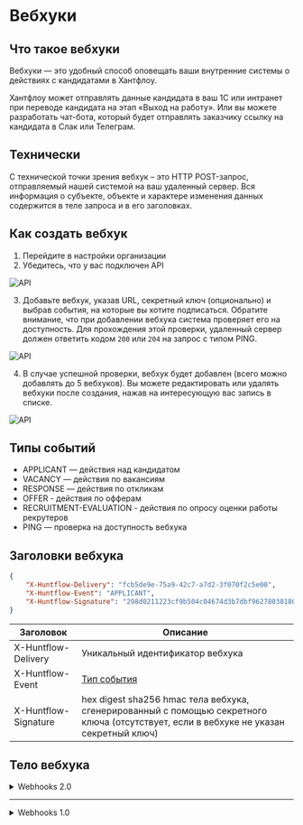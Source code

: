 # Вебхуки

## Что такое вебхуки
Вебхуки — это удобный способ оповещать ваши внутренние системы о действиях с кандидатами в Хантфлоу.

Хантфлоу может отправлять данные кандидата в ваш 1С или интранет при переводе кандидата на этап «Выход на работу». Или вы можете разработать чат-бота, который будет отправлять заказчику ссылку на кандидата в Слак или Телеграм.

## Технически
С технической точки зрения вебхук – это HTTP POST-запрос, отправляемый нашей системой на ваш удаленный сервер. Вся информация о субъекте, объекте и характере изменения данных содержится в теле запроса и в его заголовках.

## Как создать вебхук
1. Перейдите в настройки организации
2. Убедитесь, что у вас подключен API

![API](img/screenshot_01.png)

3. Добавьте вебхук, указав URL, секретный ключ (опционально) и выбрав события,
на которые вы хотите подписаться. Обратите внимание, что при добавлении вебхука
система проверяет его на доступность. Для прохождения этой проверки, удаленный
сервер должен ответить кодом `200` или `204` на запрос с типом PING.

![API](img/screenshot_02.png)

4. В случае успешной проверки, вебхук будет добавлен (всего можно добавлять до 5 вебхуков).
Вы можете редактировать или удалять вебхуки после создания, нажав на интересующую
вас запись в списке.

![API](img/screenshot_03.png)


<a name="event-types"></a>

## Типы событий
 - APPLICANT — действия над кандидатом
 - VACANCY — действия по вакансиям
 - RESPONSE — действия по откликам
 - OFFER - действия по офферам
 - RECRUITMENT-EVALUATION - действия по опросу оценки работы рекрутеров
 - PING — проверка на доступность вебхука


## Заголовки вебхука
 ```json
 {
     "X-Huntflow-Delivery": "fcb5de9e-75a9-42c7-a7d2-3f070f2c5e00",
     "X-Huntflow-Event": "APPLICANT",
     "X-Huntflow-Signature": "298d0211223cf9b504c04674d3b7dbf9627803818098fdf3cec6f50cabb15b76"
 }
 ```

 | Заголовок | Описание |
 | --------- | -------- |
 | X-Huntflow-Delivery | Уникальный идентификатор вебхука |
 | X-Huntflow-Event | [Тип события](#event-types) |
 | X-Huntflow-Signature | hex digest sha256 hmac тела вебхука, сгенерированный с помощью секретного ключа (отсутствует, если в вебхуке не указан секретный ключ) |


## Тело вебхука


<details>
<summary>Webhooks 2.0</summary>
 
Основное изменение данной версии заключается в том, что вебхуки приходят не только при возникновении событий, но и их изменении. Например, при создании встречи в календаре будет отправлен вебхук с информацией о встрече. Однако, если время в событии изменится, то в версии 1.0 событие об изменении не будет отправлено (в отличие от версии 2.0).
 
### Основные поля в теле вебхука

 - `changes` — Содержит список измененных полей и их предыдущие значения. На текущий момент функционал реализован для вебхуков типа `APPLICANT`. Внешняя система должна учитывать, что изменения могут приходить и по другим типам вебхуков.

 - `event` – Основная информация о событии. Подробно описана ниже для каждого типа вебхуков.

 - `meta` – Общая информация о вебхуке:

     - `account` – Объект с данными об организации

         - `id` (тип `number`) – идентификатор организации

         - `name` (тип `str`) – название организации

         - `nick` (тип `str`) – псевдоним организации

     - `author` – Объект с данными об авторе действия

         - `id` (тип `number`) – идентификатор автора

         - `email` (тип `str`) – почта автора

         - `name` (тип `str`) – имя автора

         - `meta` (тип `object`) – дополнительные данные автора
 
     - `event_id` (тип `str`) - уникальный идентификатор события (вебхука)
 
     - `event_type` (тип `str`) – тип события, вызвавший отправку вебхука

     - `retry` (тип `number`) – количество повторных попыток отправки вебхука. На данный момент всегда `0` (переотправка вебхуков не производится, но планируется к реализации).

     - `version` (тип `str`) – версия схемы вебхука (например, `2.0`)

     - `webhook_action` (тип `str`) – тип действия, вызвавшего вебхук (добавление – `ADD`, изменение – `EDIT`, удаление – `DELETE`). `EDIT`, на данный момент, используется только в вебхуках типа `APPLICANT`.
 
### Пример

Представим, что мы настроили вебхук на тип событий `APPLICANT`. 
Пользователь пишет комментарий по кандидату и в результате приходит вебхук:

```json
{
  "changes": {},
  "event": {
    "applicant_log": {
      "id": 860,
      "type": "COMMENT",
      "comment": "Хороший кандидат",
      ...      
    },
    "applicant": {
      ...
    }
  },
  "meta": {
    "event_id": "15", 
    "event_type": "APPLICANT",    
    "version": "2.0",
    "retry": 0,
    "webhook_action": "ADD",
    ...
  }
}
``` 

Была создана новая сущность (запись по кандидату c идентификатором `860`), поэтому `webhook_action` равен `ADD`.

Теперь пользователь решил отредактировать комментарий, что вызовет следующий вебхук:

```json
{
  "changes": {
    "applicant_log": {
      "comment": {
        "from": "Хороший кандидат"
      }
    }
  },
  "event": {
    "applicant_log": {
      "id": 860,
      "type": "COMMENT",
      "comment": "Хороший кандидат, нужно звать на собеседование",
      ...
    },
    "applicant": {
      ...
    }
  },
  "meta": {
    "event_id": "16", 
    "event_type": "APPLICANT",    
    "version": "2.0",
    "retry": 0,
    "webhook_action": "EDIT",
    ...
  }
}
```

Была изменена сущность (запись по кандидату c идентификатором `860`), поэтому `webhook_action` равен `EDIT`, а в `changes` описано какие поля изменились и их предыдущие значения.

Далее пользователь передумал и решил удалить свой комментарий, что вызовет следующий вебхук:

```json
{
  "changes": {},
  "event": {
    "applicant_log": {
      "id": 860,
      "type": "COMMENT",      
      "comment": "Хороший кандидат, нужно звать на собеседование",
      ...
    },
    "applicant": {
      ...
    }
  },
  "meta": {
    "event_id": "17", 
    "event_type": "APPLICANT",    
    "version": "2.0",
    "retry": 0,
    "webhook_action": "DELETE",
    ...
  }
}
```

Сущность (комментарий по кандидату с идентификатором `860`) была удалена, поэтому `webhook_action` равен `DELETE`.
 
 
### Типы событий
  
<details>
 
<summary>APPLICANT</summary>
 
 ```json
 {
   "changes": {},
   "event": {
     "applicant": {
       "birthday": null,
       "company": null,
       "email": null,
       "first_name": "test_name",
       "last_name": "test",
       "middle_name": null,
       "money": null,
       "pd_agreement": null,
       "phone": null,
       "photo": null,
       "position": null,
       "questionary": "2021-10-05T10:49:22+03:00",
       "skype": null,
       "social": [
         {
           "id": 1,
           "social_type": "TELEGRAM",
           "value": "some_tg",
           "verification_date": null,
           "verified": false
         }
       ],
       "values": {
         "_reason": {
           "reason": "Замена",
           "reason_replacement": "sdG345"
         },
         "category": {
           "foreign": "2",
           "id": 3219,
           "meta": {
             "show": true
           },
           "name": "Руководитель"
         },
         "category_1": "sdgsg",
         "category_2": "sdgsdg",
         "category_3": "sdgsdg",
         "multi": [
           {
             "foreign": "3",
             "id": 3220,
             "meta": {
               "show": false
             },
             "name": "Специалист"
           },
           {
             "foreign": "4",
             "id": 3221,
             "meta": {
               "show": false
             },
             "name": "Рабочий персонал"
           }
         ],
         "multi_1": "dfgsd",
         "multi_2": "sdfgsdfg",
         "multi_3": "dsfgii"
       }
     },
     "applicant_log": {
       "calendar_event": {
         "all_day": false,
         "attendees": [
           {
             "contact_id": 1,
             "displayName": "tst_name",
             "email": "tst@example.com",
             "member": 13,
             "name": "tst_name",
             "order": 1,
             "resource": false,
             "responseStatus": "needsAction"
           }
         ],
         "created": "2021-10-05T06:00:21+03:00",
         "creator": {
           "displayName": null,
           "email": "tst@example.com",
           "self": true
         },
         "description": "fgd",
         "end": "2021-10-05T13:00:19+03:00",
         "etag": "1633413621888",
         "event_type": "interview",
         "foreign": "20211005T060021_HF_12_9_true",
         "id": 2,
         "interview_type": 45,
         "location": null,
         "name": "Интервью: test test_name – fdg",
         "recurrence": [],
         "reminders": [
           {
             "method": "popup",
             "minutes": 15
           }
         ],
         "start": "2021-10-05T12:00:19+03:00",
         "state": "SENT",
         "status": "confirmed",
         "timezone": "Europe/Moscow",
         "transparency": "busy",
         "conference": {
           "id": 67,
           "topic": "Interview: Иванов Иван – Тестировщик",
           "auth_type": "ZOOM",
           "created": "2021-12-23T15:52:59+03:00",
           "changed": "2021-12-23T15:53:04+03:00",
           "start_time": "2021-12-23T16:00:55+03:00",
           "end_time": "2021-12-23T17:00:55+03:00",
           "timezone": "Europe/Moscow",
           "link": "https://zoom.us/j/123456789?pwd=VmtRL3qwedfqwedffqsdfqwefr",
           "access_code": "Hdeees6e",
           "state": "waiting",
           "foreign": "123456789"
         }
       },
       "comment": null,
       "created": "2021-10-05T11:00:21+03:00",
       "employment_date": "2021-10-05",
       "files": [],
       "id": 37,
       "rejection_reason": null,
       "removed": null,
       "source": null,
       "status": null,
       "survey_answer_of_type_a": null,
       "type": "COMMENT",
       "vacancy": {
         "account_division": null,
         "account_region": null,
         "applicants_to_hire": 1,
         "company": "jkl",
         "created": "2021-10-05",
         "deadline": null,
         "fill_quotas": [
           {
             "applicants_to_hire": 1,
             "closed": null,
             "created": "2021-10-05 10:49:22",
             "deadline": null,
             "id": 9,
             "vacancy_request": null
           }
         ],
         "frame_id": 9,
         "hidden": false,
         "id": 9,
         "money": "325",
         "multiple": false,
         "parent": null,
         "position": "fdg",
         "priority": 0,
         "state": "OPEN",
         "values": {}
       },
       "vacancy_group_action": null
     },
     "applicant_tags": [
       {
         "id": 1,
         "name": "Blacklist",
         "color": "000000"
       }
     ]
   },
   "meta": {
     "account": {
       "id": 14,
       "name": "tst",
       "nick": "tsthr"
     },
     "author": {
       "email": "tst@example.com",
       "meta": {},
       "id": 13,
       "name": "tst_name"
     },
     "event_type": "APPLICANT",
     "payload_id": 8,
     "retry": 0,
     "version": "2.0",
     "webhook_action": "ADD"
   }
 }
 ```
 
 
 #### Кандидат (applicant)
 
| Имя | Тип | Описание |
| --- | -------- | --------- |
| id | number | Идентификатор кандидата |
| birthday | datetime | Дата рождения |
| company | number | Последняя компания, в которой работал кандидат |
| email|string|Электронная почта|
| first_name|string|Имя|
| last_name|string|Фамилия|
| middle_name|string|Отчество|
| money|string|Желаемая зарплата|
| pd_agreement|object|Соглашение об обработке персональных данных|
| phone|string|Контактный телефон|
| photo|object|Фотография кандидата|
| questionary|datetime|Дата заполнения\изменения дополнительной информации|
| skype|string|Ник в скайпе|
| social|object|Социальные сети кандидата|
| values|object|Дополнительные поля кандидата|
 
 #### Соглашение об обработке персональных данных (applicant.pd_agreement)
 
| Имя | Тип|Описание|
| --- | -------- | --------- |
| state|string|Согласие\несогласие кандидата|
| decision_date|datetime|Дата ответа|
 
 #### Фото (applicant.photo)
 
| Имя |Тип|Описание|
| --- | -------- | --------- |
|id|number|Идентификатор файла|
|content_type|string|MIME тип|
|name|string|Имя файла|
|url|string|Ссылка на фотографию кандидата|

 #### Социальные сети (applicant.social)
 
|Имя|Тип|Описание|
| --- | -------- | --------- |
|id|number|Идентификатор|
|social_type|string|Тип социальной сети|
|verification_date|datetime|Дата последней верификации|
|verified|bool|Аккаунт верифицирован (существует)|
 
 #### Список меток/тегов кандидата (applicant_tags)
 
| Имя | Тип | Описание |
| --- | -------- | --------- |
| id | number | Идентификатор метки |
| name | string | Название метки |
| color | string | Цвет метки |
 
 #### Лог кандидата (applicant_log)
 
|Имя|Тип|Описание|
| --- | -------- | --------- |
|id|number|Идентификатор лога|
|type|string|Тип лога|
|calendar_event|object|Встреча в календаре|
|comment|string|Комментарий|
|created|datetime|Дата создания лога|
|employment_date|date|Дата найма|
|files|list[objects]|Cписок файлов, прикрепленных к логу|
|status|object|Статус кандидата на вакансии|
|rejection_reason|object|Причина отказа|
|removed|datetime|Дата удаления записи|
|source|string|Источник кадидата|
|survey_answer_of_type_a|object|Форма оценки кандидата по вакансии|
|vacancy|object|Данные вакансии. см. вебхук VACANCY|
 
 #### Файл (applicant_log.files[file])
 
|Имя|Тип|Описание|
|--------|--------|--------|
|id|number|Идентификатор файла|
|content_type|string|MIME тип|
|name|string|Имя файла|
|url|string|Ссылка на файл кандидата|
 
 #### Форма оценки кандидата по вакансии (applicant_log.survey_answer_of_type_a)
 
 |Имя|Тип|Описание|
|--------|--------|--------|
|id|number|Идентификатор записи|
|respondent|object|Респондент|
|survey|object|Опрос|
|created|datetime|Дата создания опросника|
|upadted|datetime|Дата изменения опросника|
|values|object|Результаты опроса (имя поля - ответ)|
 
 #### Респондент (applicant_log.survey_answer_of_type_a.respondent)
 
 |Имя|Тип|Описание|
|--------|--------|--------|
|account_id|number|Идентификатор аккаунта|
|custom_id|number|name|
|string|Имя респондента|email|
|string|Почта респондента|
 
 #### Опрос (applicant_log.survey_answer_of_type_a.survey)
 
 |Имя|Тип|Описание|
|--------|--------|--------|
|id|number|Идентификатор опроса|
|name|string|Название формы опроса|
|type|string|Тип опроса (type_a \ type_r)|
|created|datetime|Дата создания опроса|
|updated|datetime|Дата изменения опроса|
|active|bool|Активен ли опрос|
 
 #### Причина отказа (applicant_log.rejection_reason)
 
 |Имя|Тип|Описание|
|--------|--------|--------|
|id|number|Идентификатор записи|
|name|string|Причина отказа|
 
 #### Статус (applicant_log.status)
 
 |Имя|Тип|Описание|
|--------|--------|--------|
|id|number|Идентификатор записи|
|name|string|Статус|
 
 #### Назначенная встреча в календаре (applicant_log.calendar_event)
 |Имя|Тип|Описание|
|--------|--------|--------|
|id|number|Идентификатор события|
|name|string|Название события|
|description|string|Описание события|
|status|string|Статус события|
|event_type|string|Тип события|
|start|datetime|Дата и время начала события|
|end|datetime|Дата и время окончания события|
|timezone|string|Название часового пояса события|
|attendees|list|Участники события|
|created|datetime|Дата и время создания события|
|creator.displayName|string|Имя создателя события|
|creator.email|string|Email создателя события|
|creator.self|boolean|Флаг указывающий на то, что вы создатель события|
|reminders|list|Список напоминаний|
|reminders.method|string|Способ напоминания|
|reminders.minutes|number|За сколько минут до начала события сработает напоминание|
|all_day|boolean|Флаг указывающий на то, что событие запланировано на весь день|
|foreign|string|Внешний уникальный идентификатор события|
|recurrence|list|Список повторений RFC 5545|
|etag|string|ETag события|
|location|string|Географическое местоположение события|
|transparency|string||
|conference|object|Конференция в Zoom|
 
#### Участники встречи, назначенной в календаре (applicant_log.calendar_event.attendees) 
 
 |Имя|Тип|Описание|
|--------|--------|--------|
|displayName|string|Имя участника события|
|email|string|Email участника события|
|responseStatus|string|Статус участника события|
|contact_id|number|member|
|number|order|number|
|resource|bool||

 #### Конференция в календаре (applicant_log.calendar_event.conference)
 |Имя|Тип|Описание|
|--------|--------|--------|
|id|number|Идентификатор конференции|
|topic|string|Название конференции|
|auth_type|string|Тип авторизации|
|state|string|Статус конференции|
|start_time|datetime|Дата и время начала конференции|
|end_time|datetime|Дата и время окончания конференции|
|timezone|string|Название часового пояса|
|created|datetime|Дата и время создания конференции|
|changed|datetime|Дата и время изменения конференции|
|foreign|string|Внешний уникальный идентификатор конференции|
|link|string|Ссылка на конференцию|
|access_code|string|Код доступа|
 
<a name="action-types"></a>

##### Типы действий над кандидатом

| Тип | Описание |
| --- | -------- |
| ADD | Добавление кандидата в базу |
| VACANCY-ADD | Добавление кандидата на вакансию |
| STATUS | Изменение этапа подбора кандидата |
| COMMENT | Комментарий по кандидату |
| REMOVED | Кандидат удален |
| DOUBLE | Объединение дубликатов |
| AGREEMENT | Действие с согласием на хранение Персональных Данных |

<a name="event-status"></a>

##### Статусы событий календаря

| Тип | Описание |
| --- | -------- |
| confirmed | Подтверждение
| tentative | Предварительное подтверждение
| cancelled | Отказ
| needsAction | Без ответа

<a name="event-type"></a>

##### Типы событий календаря

| Тип | Описание |
| --- | -------- |
| interview | Интервью
| other | Другое

<a name="event-reminder-method"></a>

##### Способы напоминаний

| Тип | Описание |
| --- | -------- |
| popup | Всплывающее окно
| email | На адрес электронной почты

<a name="event-transparency"></a>

##### Типы доступности

| Тип | Описание |
| --- | -------- |
| busy | Занят
| free | Свободен


<a name="pd-agreement-state"></a>

##### Состояния согласия на хранение Персональных Данных

| Тип | Описание |
| --- | -------- |
| not_sent | запрос не отправлялся
| sent | запрос отправлен, но ответ не получен
| accepted | получено согласие на хранение
| declined | получен отказ на хранение

</details>

<details>
<summary>VACANCY</summary>
 
 ```json
{
    "changes": {},
    "event": {
        "vacancy": {
            "account_division": null,
            "account_region": null,
            "applicants_to_hire": 1,
            "body": null,
            "company": "jkl",
            "conditions": null,
            "created": "2021-10-05",
            "deadline": null,
            "fill_quotas": [
                {
                    "applicants_to_hire": 1,
                    "closed": null,
                    "created": "2021-10-05T10:49:22+03:00",
                    "deadline": null,
                    "id": 9,
                    "vacancy_request": null
                }
            ],
            "frame_id": 9,
            "hidden": false,
            "id": 9,
            "money": "325",
            "multiple": false,
            "parent": null,
            "position": "fdg",
            "priority": 0,
            "requirements": null,
            "state": "OPEN",
            "values": {}
        },
        "vacancy_log": {
            "created": "2021-10-05T10:49:22+03:00",
            "id": 27,
            "state": "JOIN"
        }
    },
    "meta": {
        "account": {
            "id": 14,
            "name": "tst",
            "nick": "tsthr"
        },
        "author": {
            "id": 13,
            "name": "tst_name",
            "email": "tst@example.com",
            "meta": {}
        },
        "event_type": "VACANCY",
        "retry": 0,
        "version": "2.0",
        "webhook_action": "ADD"
    }
}
 ```
 
 #### Лог вакансии (vacancy_log)
 
| Имя | Тип | Описание |
| --- | -------- | --------- |
| id | number | Идентификатор действия |
| created | datetime | Дата и время создания события |
| type | string | Тип действия |
  
 #### Вакансия (vacancy)
 
| Имя | Тип | Описание |
| --- | -------- | --------- |
| id | number | Идентификатор вакансии |
| position | string | Название вакансии (должности) |
| company | string | Отдел, подразделение (null, если подключены подразделения) |
| money | string | Зарплата |
| state | number | Статус вакансии |
| hidden | bool | Скрыта ли вакансия от коллег |
| priority | number | Приоритет вакансии (может быть или 0 (обычный), или 1 (высокий)) |
| deadline | date | Дата дедлайна по вакансии |
| account_division | object | Подразделение (если подразделения подключены) |
| account_region | object | Регион |
| body | string | Обязанности в формате HTML |
| requirements | string | Требования в формате HTML |
| conditions | string | Условия в формате HTML |
| created | datetime | Дата и время создания вакансии |
| values | object | Дополнительные поля вакансии |
| frame_id | number | Идентификатор текущего фрейма вакансии |
| fill_quotas | list | Список квот вакансии |
| applicants_to_hire | number | Количество кандидатов к найму |
 
  #### Подразделения (vacancy.account_division)
 
| Имя | Тип | Описание |
| --- | -------- | --------- |
| id | number | Идентификатор подразделения |
| name | string | Название подразделения |
 
   #### Регион (vacancy.account_region)
 
| Имя | Тип | Описание |
| --- | -------- | --------- |
| id | number | Идентификатор региона |
| name | string | Название региона |
   
  #### Квоты (vacancy.fill_quotas)
 
| Имя | Тип | Описание |
| --- | -------- | --------- |
| id | number | Идентификатор квоты |
| applicants_to_hire | number | Количество кандидатов к найму |
| created | datetime | Дата создания квоты |
| closed | datetime | Дата закрытия квоты |
| deadline | date | Дата дедлайна квоты |
| vacancy_request | number | Идентификатор запроса на создание вакансии |
 
 
   #### Типы действий по вакансиям 
 
| Тип  | Описание |
| ---  | --------- |
| CREATED  | Вакансия создана |
| OPEN  | Вакансия открыта / переоткрыта |
| CLOSED  | Вакансия закрыта |
| HOLD  | Работа по вакансии приостановлена |
| RESUME  | Работа по вакансии возобновлена (после приостановки) |
| EDIT  | Вакансия отредактирована |
| JOIN  | Пользователь присоединился к работе по вакансии (к событию будет добавлено поле user) |
| LEAVE  | Пользователь перестал работать по вакансии (к событию будет добавлено поле user) |
 </details>
 
 <details>
  <summary> VACANCY_REQUEST </summary>
  
  ```json
{
    "changes": {},
    "event": {
        "vacancy_request": {
            "account_vacancy_request": 16,
            "created": "2021-10-05T10:50:16+03:00",
            "id": 6,
            "position": "ret",
            "values": {
                "body": "<p>body</p>",
                "comment": "comment",
                "company": "test_company",
                "money": "3000000000",
                "position": "test_position",
                "requirements": "<p>test_requirements</p>"
            }
        },
        "vacancy_request_log": {
            "action": "CREATE",
            "created": "2021-10-05T10:50:16+03:00",
            "id": 6
        }
    },
    "meta": {
        "account": {
            "id": 14,
            "name": "tst",
            "nick": "tsthr"
        },
        "author": {
            "id": 13,
            "name": "tst_name"
        },
        "event_type": "VACANCY-REQUEST",
        "retry": 0,
        "version": "2.0",
        "webhook_action": "ADD"
    }
}
  ```
  
  #### Заявка на вакансию (vacancy_request)
  
|Имя|Тип|Описание|
|--------|--------|--------|
|id|number|Идентификатор заявки|
|position|string|Название вакансии|
|created|datetime|Дата создания заявки|
|account_vacancy_request|number||
|values|object|Поля заявки|
  
  #### Лог заявки на вакансию (vacancy_request_log)
  
  |Имя|Тип|Описание|
|--------|--------|--------|
|action|string|Действие|
|created|datetime|Дата создания лога|
|id|number|Идентификатор записи|
  
  </details>
 
  
 <details>
  <summary> RESPONSE </summary>
  
  ```json
{
    "changes": {},
    "event": {
        "applicant_external_response": {
            "created": "2021-10-05T11:37:30+03:00",
            "data": {
                "body": "lorem ipsum body for 23"
            },
            "foreign": "external-9-23",
            "id": 179,
            "resume": null,
            "state": null,
            "updated": "2018-12-20T23:00:00+03:00"
        },
        "vacancy_external": {
            "account_vacancy_external": {
                "account_source": {
                    "foreign": null,
                    "id": 361,
                    "name": "mocked",
                    "type": "user"
                },
                "auth_type": "NATIVE",
                "id": 73,
                "name": "Mocked Site"
            },
            "created": "2021-10-05T11:37:25+03:00",
            "data": "comment",
            "foreign": "1633415845",
            "id": 9,
            "state": "PUBLISHED",
            "vacancy": {
                "account_division": null,
                "account_region": null,
                "applicants_to_hire": 1,
                "company": "company",
                "created": "2021-10-05",
                "deadline": null,
                "fill_quotas": [
                    {
                        "applicants_to_hire": 1,
                        "closed": null,
                        "created": "2021-10-05 10:23:10",
                        "deadline": null,
                        "id": 6,
                        "vacancy_request": null
                    }
                ],
                "frame_id": 6,
                "hidden": false,
                "id": 6,
                "money": null,
                "multiple": false,
                "parent": null,
                "position": "test_position",
                "priority": 0,
                "state": "OPEN",
                "values": {}
            }
        }
    },
    "meta": {
        "account": {
            "id": 14,
            "name": "tst",
            "nick": "tsthr"
        },
        "event_type": "RESPONSE",
        "retry": 0,
        "version": "2.0",
        "webhook_action": "ADD"
    }
}
  ```
  
  #### Отклик на вакансию с внешнего карьерного сайта (applicant_external_response)
  
  |Имя|Тип|Описание|
|--------|--------|--------|
|id|number|Идентификатор отклика|
|foreign|string|Внешний идентификатор отклика|
|resume|object|Резюме кандидата|
|state|string|Состояние отклика|
|created|datetime|Дата создания отклика|
|updated|datetime|Дата обновления отклика|
  
  #### Вакансия на внешнем карьерном сайте (vacancy_external)
  
  |Имя|Тип|Описание|
|--------|--------|--------|
|id|number|Идентификатор внешней вакансии|
|foreign|string|Внешний идентификатор вакансии|
|data|string||
|account_vacancy_external|object||
|state|string|Состояние вакансии|
|vacancy|object|см. вебхук VACANCY|
  
  #### Настройки вакансии на внешнем сайте (vacancy_external.account_vacancy_external)
  
  |Имя|Тип|Описание|
|--------|--------|--------|
|auth_type|string|Тип авторизации|
|id|number|Идентификатор записи|
|name|string|Текстовое название|
|account_source|object|Описание источника|
  
  #### Источник на внешнем сайте (vacancy_external.account_vacancy_external.account_source)
  
  |Имя|Тип|Описание|
|--------|--------|--------|
|foreign|string|Внешний идентификатор источника|
|id|number|Идентификатор записи|
|name|string|Имя источника|
|type|tring|Тип источника (системный\пользовательский)|
  
  </details>
 
   
 <details>
  <summary> OFFER </summary>
  
  ```json
  {
      "changes": {},
      "event": {
          "applicant": {
              "birthday": null,
              "company": null,
              "email": null,
              "first_name": "test_first",
              "id": 10,
              "last_name": "test_last",
              "middle_name": "test_middle",
              "money": null,
              "pd_agreement": null,
              "phone": null,
              "photo": null,
              "position": null,
              "questionary": null,
              "skype": null,
              "social": [],
              "values": {}
          },
          "applicant_offer": {
              "account_applicant_offer_log": {
                  "id": 1,
                  "type": "ADD"
              },
              "applicant_offer_id": 12,
              "created": "2021-10-26T14:12:50+03:00",
              "id": 1,
              "values": {
                  "offer_text": "<p>new_offer</p>",
                  "position_name": "ghfgdh",
                  "whom_date": "26.10.2021",
                  "whom_name": "test_last test_first test_middle"
              }
          },
          "vacancy": {
              "account_division": null,
              "account_region": null,
              "applicants_to_hire": 1,
              "body": null,
              "company": null,
              "conditions": null,
              "created": "2021-10-26",
              "deadline": null,
              "fill_quotas": [
                  {
                      "applicants_to_hire": 1,
                      "closed": null,
                      "created": "2021-10-26 14:12:16",
                      "deadline": null,
                      "id": 4,
                      "vacancy_request": null
                  }
              ],
              "frame_id": 4,
              "hidden": false,
              "id": 4,
              "money": null,
              "multiple": false,
              "parent": null,
              "position": "test_posititon",
              "priority": 0,
              "requirements": null,
              "state": "OPEN",
              "values": {}
          }
      },
      "meta": {
          "account": {
              "id": 14,
              "name": "tst",
              "nick": "tsthr"
          },
          "author": {
              "email": "tst@example.com",
              "id": 13,
              "meta": {},
              "name": "tst_name"
          },
          "event_type": "OFFER",
          "retry": 0,
          "version": "2.0",
          "webhook_action": "ADD"
      }
  }

```
  
  #### Предложение(applicant_offer)
  
  |Имя|Тип|Описание|
|--------|--------|--------|
|account_applicant_offer_log|object|Лог предложения|
|applicant_offer_id|number|Идентификатор аккаунт предложения|
|created|datetime|Дата создания|
|id|number|Идентификатор предложения|
|values|object|Дополнительные поля предложения|
  
  #### Лог предложения о работе (applicant_offer.account_applicant_offer_log)
  
  |Имя|Тип|Описание|
 |--------|--------|--------|
 |id|number|Иденитфикатор лога|
 |type|string|Тип лога|
  
  </details>


 <details>
  <summary> RECRUITMENT-EVALUATION </summary>
  
  ```json
  {
    "changes": {},
    "event": {
      "recruitment_evaluation": {
        "id": 1,
        "account_survey": {
          "id": 15,
          "name": "Оценка найма",
          "schema": {
            "type": "object",
            "required": [
              "stars",
              "comment"
            ],
            "properties": {
              "stars": {
                "type": "number",
                "title": "Общее впечатление о подборе",
                "maximum": 10,
                "minimum": 1
              },
              "comment": {
                "type": "string",
                "title": "Комментарий",
                "minLength": 3,
                "isNotEmpty": true
              }
            },
            "additionalProperties": false
          }
        },
        "survey_answer_requests": [
          {
            "id": 1,
            "respondent": {
              "id": 1,
              "account_id": 1,
              "custom_id": null,
              "name": "test@example.com",
              "email": "test@example.com"
            },
            "created": "2022-05-19T14:15:37+03:00",
            "state": "SENT"
          }
        ],
        "survey_answer": {
          "id": 1,
          "respondent": {
            "id": 1,
            "account_id": 1,
            "custom_id": null,
            "name": "test@example.com",
            "email": "test@example.com"
          },
          "data": {
            "comment": "Отличная работа! "
          },
          "created": "2022-05-19T14:16:23+03:00",
          "updated": "2022-05-19T14:16:23+03:00"
        },
        "stars": 10,
        "applicant": {
          "id": 236,
          "photo": null,
          "first_name": "test_name",
          "last_name": "test",
          "middle_name": null,
          "birthday": null,
          "position": null,
          "company": null,
          "money": null,
          "phone": null,
          "email": null,
          "skype": null,
          "questionary": null,
          "values": {},
          "social": [
            {
              "id": 1,
              "social_type": "TELEGRAM",
              "value": "some_tg",
              "verification_date": null,
              "verified": false
            }
          ],
          "pd_agreement": null
        },
        "vacancy": {
          "id": 10,
          "applicants_to_hire": 1,
          "position": "QA",
          "company": null,
          "money": "1",
          "state": "OPEN",
          "hidden": false,
          "priority": 0,
          "deadline": null,
          "account_division": {
            "id": 2,
            "name": "Отдел контроля качества"
          },
          "account_region": {
            "id": 4,
            "name": "name"
          },
          "created": "2022-05-19",
          "multiple": false,
          "parent": null,
          "values": {
            "reason": "Новая позиция",
            "category": {
              "id": 1,
              "name": "Специалист",
              "foreign": "Специалист",
              "meta": {
                "deadline": 35
              }
            }
          },
          "fill_quotas": [
            {
              "id": 1,
              "applicants_to_hire": 1,
              "deadline": "2022-05-19",
              "vacancy_request": 9,
              "created": "2022-05-19T14:15:14+03:00",
              "closed": "2022-05-19T14:15:37+03:00"
            }
          ],
          "frame_id": 1
        }
      }
    },
    "meta": {
      "account": {
        "id": 11,
        "name": "Huntflow",
        "nick": "huntflow"
      },
      "author": {
        "id": 1,
        "email": "test@example.com",
        "name": "test@example.com",
        "meta": null
      },
      "event_type": "RECRUITMENT-EVALUATION",
      "version": "2.0",
      "retry": 0,
      "webhook_action": "ADD",
      "event_id": "3"
    }
  }

```

  #### Оценка найма (recruitment_evaluation)
  
  | Имя                    | Тип          | Описание                     |
|------------------------|--------------|------------------------------|
| id                     | number       | Идентификатор оценки найма   |
| account_survey         | object       | Опрос оценки найма           |
| survey_answer_requests | list[object] | Список запросов оценки найма |
| survey_answer          | object       | Ответ на запрос оценки найма |
| stars                  | number       | Уровень оценки               |
| applicant              | object       | см. вебхук APPLICANT         |
| vacancy                | object       | см. вебхук VACANCY           |
| created                | datetime     | Дата создания                |
  
  #### Опрос оценки найма (recruitment_evaluation.account_survey)
  
  | Имя                         | Тип          | Описание                          |
|-----------------------------|--------------|-----------------------------------|
| id                          | number       | Идентификатор опроса оценки найма |
| name                        | string       | Название опроса оценки найма      |
| schema                      | object       | Схема опроса оценки найма         |
| schema.required             | list[string] | Обязательные поля         |
| schema.properties           | object       | Описание полей схемы      |
| schema.additionalProperties | bool         | Дополнительные поля схемы |

  #### Запрос оценки найма (recruitment_evaluation.survey_answer_requests)
  
  | Имя        | Тип      | Описание                           |
|------------|----------|------------------------------------|
| id         | number   | Идентификатор запроса оценки найма |
| respondent | object   | Респондент                         |
| state      | string   | Состояние запроса оценки найма     |
| created    | datetime | Дата создания                      |

  #### Ответ на запрос оценки найма (recruitment_evaluation.survey_answer)
  
  | Имя          | Тип      | Описание                                    |
|--------------|----------|---------------------------------------------|
| id           | number   | Идентификатор ответа на запрос оценки найма |
| respondent   | object   | Респондент                                  |
| data.comment | string   | Комментарий                                 |
| created      | datetime | Дата создания                               |
| updated      | datetime | Дата обновления                             |

  #### Респондент (recruitment_evaluation.survey_answer_requests.respondent, recruitment_evaluation.survey_answer_requests.respondent)
  
  | Имя        | Тип      | Описание                                              |
|------------|----------|-------------------------------------------------------|
| id         | number   | Идентификатор респондента                             |
| account_id | number   | Идентификатор аккаунта респондента в Хантфлоу         |
| custom_id  | number   | Идентификатор аккаунта респондента во внешней системе |
| name       | string   | Имя респондента                                       |
| email      | string   | Email респондента                                     |
  
  </details>

<a name="action-types"></a>

##### Состояния запроса оценки найма

| Тип      | Описание      |
|----------|---------------|
| SENT     | Отправлено    |
| NOT_SENT | Не отправлено |
| FAILED   | Неудача       |

</details>

---

<details>
<summary>Webhooks 1.0</summary>

Данная версия вебхуков является устаревшей и ее поддержка закончится **1 июня 2022 года**.
Все новые вебхуки создаются с версией 2.0.
 
 ### Типы событий
<details>
<summary>APPLICANT</summary>

```json
{
    "event": {
        "id": 1,
        "type": "COMMENT",
        "applicant": {
                "id": 1,
                "first_name": "Иванов",
                "last_name": "Иван",
                "middle_name": "Иванович",
                "birthday": "1970-01-01",
                "photo": {
                    "id": 1307833,
                    "content_type": "image/png",
                    "name": "477233672.png",
                    "url": "https://store.huntflow.ru/uploads/named/4/8/5/485cc4914d214065784507b1275fc143.png/477233672.png?s=7hq2usgld1uqC9k5-AcwkA&e=1504005423"
                }
            },
        "vacancy": {
            "id": 1,
            "position": "Manufacturing Engineer",
            "company": "Tesla",
            "money": "$100k",
            "state": "OPEN",
            "hidden": false,
            "priority": 1,
            "deadline": null,
            "account_division": {
                "id": 1,
                "name": "name"
            },
            "account_region": {
                "id": 1,
                "name": "name"
            },
            "created": "2017-06-22T18:16:27+03:00"
        },
        "status": {
            "id": 3,
            "name": "Declined"
        },
        "rejection_reason": {
            "id": 4,
            "name": "Does not meet the qualifications"
        },
        "comment": null,
        "calendar_event": {
            "status": "confirmed",
            "attendees": [
                {
                    "displayName": "Zach Braff",
                    "responseStatus": "needsAction",
                    "email": "za@za.za"
                }
            ],
            "end": "2018-06-29T12:00:00+03:00",
            "event_type": "interview",
            "created": "2018-06-29T10:31:57+03:00",
            "description": "Ссылка на кандидата: http://127.0.0.1:8400/my/zazzaza#vacancy/48594/filter/workon/id/8224\n\n***\n\n",
            "creator": {"self": true, "displayName": "Zach Braff", "email": "za@za.za"},
            "reminders": [{"minutes": 15, "method": "popup"}],
            "all_day": false,
            "foreign": "20180629T103157_HF_8224_48594_true_165",
            "recurrence": [],
            "start": "2018-06-29T11:00:00+03:00",
            "etag": "1530258908289",
            "location": null,
            "transparency": "busy",
            "timezone": "Europe/Moscow",
            "name": "Интервью: Кораллов Михаил – Менеджер по продажам"
        },
        "created": "2017-08-22T18:16:27+03:00"
    },
    "agreement": {
        "state": "not_sent",
        "decision_date": null
    },
    "author": {
        "id": 4,
        "name": "Валентин Сергеев",
        "email": "sergeev@example.com"
    },
    "account": {
        "id": 6,
        "name": "San Carlos Recruitment"
    }
}
```

- a.b обозначает объект a с ключом b


|  Имя | Тип | Описание |
| --- | --- | -------- |
| event.id | number | Идентификатор действия |
| event.type | string | [Тип действия](#action-types) |
| event.applicant.id | number | Идентификатор кандидата |
| event.applicant.first_name | string | Имя кандидата |
| event.applicant.last_name | string | Фамилия кандидата |
| event.applicant.middle_name | string | Отчество кандидата |
| event.applicant.birthday | date | Дата рождения кандидата |
| event.applicant.photo.url | string | Ссылка на фотографию кандидата |
| event.vacancy.id | number | Идентификатор вакансии |
| event.vacancy.position | string | Название вакансии (должности) |
| event.vacancy.company | string | Отдел, подразделение (`null`, если подключены подразделения) |
| event.vacancy.money | string | Зарплата |
| event.vacancy.state | string | Статус вакансии |
| event.vacancy.hidden | bool | Скрыта ли вакансия от коллег |
| event.vacancy.priority | number | Приоритет вакансии (может быть или 0 (обычный), или 1 (высокий)) |
| event.vacancy.deadline | date | Дата дедлайна по вакансии |
| event.vacancy.account_division.id | number | Идентификатор подразделения (если подразделения подключены) |
| event.vacancy.account_division.name | string | Название подразделения (если подразделения подключены) |
| event.vacancy.account_region.id | number | Идентификатор региона (если регионы подключены) |
| event.vacancy.account_region.name | string | Название региона (если регионы подключены) |
| event.vacancy.created | datetime | Дата и время создания вакансии |
| event.status.id | number | Идентификатор этапа подбора |
| event.status.name | string | Название этапа подбора |
| event.rejection_reason.id | number | Идентификатор причины отказа |
| event.rejection_reason.name | string | Название причины отказа |
| event.comment | string | Текст комментария |
| event.calendar_event.id | number | Идентификатор события |
| event.calendar_event.name | string | Название события |
| event.calendar_event.description | string | Описание события |
| event.calendar_event.status | string | [Статус события](#event-status) |
| event.calendar_event.event_type | string | [Тип события](#event-type) |
| event.calendar_event.start | datetime | Дата и время начала события |
| event.calendar_event.end | datetime | Дата и время окончания события |
| event.calendar_event.timezone | string | Название часового пояса события |
| event.calendar_event.attendees | list | Участники события |
| event.calendar_event.attendees.displayName | string | Имя участника события |
| event.calendar_event.attendees.email | string | Email участника события |
| event.calendar_event.attendees.responseStatus | string | [Статус участника события](#event-status) |
| event.calendar_event.created | datetime | Дата и время создания события |
| event.calendar_event.creator.displayName | string | Имя создателя события |
| event.calendar_event.creator.email | string | Email создателя события |
| event.calendar_event.creator.self | boolean | Флаг указывающий на то, что вы создатель события |
| event.calendar_event.reminders | list | Список напоминаний |
| event.calendar_event.reminders.method | string | [Способ напоминания](#event-reminder-method) |
| event.calendar_event.reminders.minutes | number | За сколько минут до начала события сработает напоминание |
| event.calendar_event.all_day | boolean | Флаг указывающий на то, что событие запланировано на весь день |
| event.calendar_event.foreign | string | Внешний уникальный идентификатор события |
| event.calendar_event.recurrence | list | Список повторений [RFC 5545](https://tools.ietf.org/html/rfc5545) |
| event.calendar_event.etag | string | ETag события |
| event.calendar_event.location | string | Географическое местоположение события |
| event.calendar_event.transparency | string | [Доступность события](#event-transparency) |
| event.created | datetime	| Дата и время создания события |
| event.agreement.state | string | [Состояние согласия на хранение Персональных Данных](#pd-agreement-state). Возвращается, если включен модуль Персональных Данных |
| event.agreement.decision_date | datetime | Дата принятия решения по хранению Персональных Данных. Возвращается, если включен модуль Персональных Данных |
| author.id | number | Идентификатор автора действия |
| author.name | string | Имя автора действия |
| author.email | string | Email автора действия |
| account.id | number | Идентификатор организации |
| account.name | string | Название организации |

<a name="action-types"></a>

##### Типы действий над кандидатом

| Тип | Описание |
| --- | -------- |
| ADD | Добавление кандидата в базу |
| VACANCY-ADD | Добавление кандидата на вакансию |
| STATUS | Изменение этапа подбора кандидата |
| COMMENT | Комментарий по кандидату |
| REMOVED | Кандидат удален |
| DOUBLE | Объединение дубликатов |
| AGREEMENT | Действие с согласием на хранение Персональных Данных |

<a name="event-status"></a>

##### Статусы событий календаря

| Тип | Описание |
| --- | -------- |
| confirmed | Подтверждение
| tentative | Предварительное подтверждение
| cancelled | Отказ
| needsAction | Без ответа

<a name="event-type"></a>

##### Типы событий календаря

| Тип | Описание |
| --- | -------- |
| interview | Интервью
| other | Другое

<a name="event-reminder-method"></a>

##### Способы напоминаний

| Тип | Описание |
| --- | -------- |
| popup | Всплывающее окно
| email | На адрес электронной почты

<a name="event-transparency"></a>

##### Типы доступности

| Тип | Описание |
| --- | -------- |
| busy | Занят
| free | Свободен


<a name="pd-agreement-state"></a>

##### Состояния согласия на хранение Персональных Данных

| Тип | Описание |
| --- | -------- |
| not_sent | запрос не отправлялся
| sent | запрос отправлен, но ответ не получен
| accepted | получено согласие на хранение
| declined | получен отказ на хранение

</details>
 
<details>
<summary> VACANCY  </summary>

```json
{
    "event": {
        "vacancy": {
            "created": "2017-10-19",
            "money": null,
            "company": null,
            "priority": 0,
            "state": "OPEN",
            "deadline": null,
            "account_division": {
                "id": 1,
                "name": "name"
            },
            "account_region": {
                "id": 1,
                "name": "name"
            },
            "grade": {
                "foreign": "202301",
                "id": 7,
                "name": "1.2"
            },
            "position": "Разработчик интерфейсов",
            "body": "<p>Обязанности</p>",
            "requirements": "<p>Требования</p>",
            "conditions": "<p>Условия</p>",
            "hidden": false,
            "id": 28
        },
        "type": "EDIT",
        "id": 972,
        "created": "2018-01-11T09:54:15+03:00"
    },
    "account": {
          "id": 2,
          "name": "Хантфлоу"
    }
}
```

- a.b обозначает объект a с ключом b


|  Имя | Тип | Описание |
| --- | --- | -------- |
| event.id | number | Идентификатор действия |
| event.type | string | [Тип действия](#vacancy-action-types) |
| event.applicant.id | number | Идентификатор кандидата |
| event.applicant.first_name | string | Имя кандидата |
| event.applicant.last_name | string | Фамилия кандидата |
| event.applicant.middle_name | string | Отчество кандидата |
| event.applicant.birthday | date | Дата рождения кандидата |
| event.applicant.photo.url | string | Сссылка на фотографию кандидата |
| event.vacancy.id | number | Идентификатор вакансии |
| event.vacancy.position | string | Название вакансии (должности) |
| event.vacancy.company | string | Отдел, подразделение (`null`, если подключены подразделения) |
| event.vacancy.money | string | Зарплата |
| event.vacancy.state | string | Статус вакансии |
| event.vacancy.hidden | bool | Скрыта ли вакансия от коллег |
| event.vacancy.priority | number | Приоритет вакансии (может быть или 0 (обычный), или 1 (высокий)) |
| event.vacancy.deadline | date | Дата дедлайна по вакансии |
| event.vacancy.account_division.id | number | Идентификатор подразделения (если подразделения подключены) |
| event.vacancy.account_division.name | string | Название подразделения (если подразделения подключены) |
| event.vacancy.account_region.id | number | Идентификатор региона (если регионы подключены) |
| event.vacancy.account_region.name | string | Название региона (если регионы подключены) |
| event.vacancy.body | string | Обязанности в формате HTML |
| event.vacancy.requirements | string | Требования в формате HTML |
| event.vacancy.conditions | string | Условия в формате HTML |
| event.vacancy.grade | object | Пример внедренного дополнительного поля вакансии типа элемент справочника
| event.vacancy.grade.id | number | Идентификатор значения из справочника |
| event.vacancy.grade.name | string | Название значения из справочника |
| event.vacancy.grade.foreign | string | Идентификатор значения во внешней системе (может быть `null`) |
| event.vacancy.created | datetime | Дата и время создания вакансии |
| event.created | datetime	| Дата и время создания события |
| account.id | number | Идентификатор организации |
| account.name | string | Название организации |

<a name="vacancy-action-types"></a>

##### Типы действий по вакансиям

| Тип | Описание |
| --- | -------- |
| CREATED | Вакансия создана |
| OPEN | Вакансия открыта / переоткрыта |
| CLOSED | Вакансия закрыта |
| HOLD | Работа по вакансии приостановлена |
| RESUME | Работа по вакансии возобновлена (после приостановки) |
| EDIT | Вакансия отредактирована |
| JOIN | Пользователь присоединился к работе по вакансии (к событию будет добавлено поле `user`) |
| LEAVE | Пользователь перестал работать по вакансии (к событию будет добавлено поле `user`) |

</details>
<details>
<summary> RESPONSE  </summary>

```json
{
    "event": {
        "id": 723,
        "vacancy_external": {
            "id": 1,
            "vacancy": {
                "id": 3,
                "position": "Test vacancy"
            },
            "foreign": "1605530460",
            "data": "Test Vac",
            "state": "PUBLISHED",
            "account_vacancy_external": {
                "id": 34,
                "auth_type": "NATIVE",
                "name": "Mocked Site",
                "account_source": {
                    "id": 16,
                    "name": "Artstation",
                    "type": "system",
                    "foreign": "ARTSTATION"
                }
            },
            "created": "2020-11-16T15:41:00+03:00"
        },
        "foreign": "21",
        "data": {
            "id": "21",
            "first_name": "Валентин",
            "last_name": "Сергеев",
            "middle_name": "Сергеевич",
            "position": "Developer",
            "phone": "79001234521",
            "email": "sergeev@example.com",
            "created": "2018-12-20T18:00:00Z",
            "photo": "https://huntflow.ru/static/i/template/appl1.jpeg",
            "resumes": [
                {
                    "files": [
                        {
                            "name": "example.pdf",
                            "url": "https://huntflow.ru/static/i/template/appl1.jpeg"
                        }
                    ],
                    "data": {
                        "body": "lorem ipsum body for example"
                    }
                }
            ]
        },
        "state": "TAKEN",
        "created": "2020-11-17T13:41:29+03:00",
        "updated": "2018-12-20T18:00:00+03:00",
        "resume": null
    },
    "account": {
        "id": 5,
        "name": "Test organization"
    }
}
```

- a.b обозначает объект a с ключом b


|  Имя | Тип | Описание |
| --- | --- | -------- |
| event.id | number | Идентификатор отклика |
| event.vacancy_external | object | Данные внешней вакансии |
| event.vacancy_external.id | number | Идентификатор внешней вакансии |
| event.vacancy_external.vacancy | object | Информация о вакансии |
| event.vacancy_external.vacancy.id | number | Идентификатор вакансии |
| event.vacancy_external.vacancy.position | string | Название вакансии (должности) |
| event.vacancy_external.foreign | string | Внешний идентификатор внешней вакансии |
| event.vacancy_external.data | string | Данные о внешней вакансии |
| event.vacancy_external.state | string | Состояние внешней вакансии |
| event.vacancy_external.created | datetime | Дата и время создания внешней вакансии |
| event.vacancy_external.account_vacancy_external | object | Пример внешней организации, в которой размещена внешняя вакансия |
| event.vacancy_external.account_vacancy_external.id | number | Идентификатор внешней организации |
| event.vacancy_external.account_vacancy_external.auth_type | string | Тип авторизации |
| event.vacancy_external.account_vacancy_external.name | string | Имя сайта внешней организации |
| event.vacancy_external.account_vacancy_external.account_source | object | Данные об источнике резюме |
| event.vacancy_external.account_vacancy_external.account_source.id | number | Идентификатор источника резюме |
| event.vacancy_external.account_vacancy_external.account_source.name | string | Название источника резюме |
| event.vacancy_external.account_vacancy_external.account_source.type | string | Тип источника (user – созданный пользователем, system – системный источник) |
| event.vacancy_external.account_vacancy_external.account_source.foreign | string | Внешний идентификатор источника (используется только для системных источников) |
| event.data | object | Данные об откликнувшемся кандидате (специфично для каждого работного сайта). [Работа с резюме](https://github.com/huntflow/api/blob/5326e2a5d6c6e6f5bb302f52931af6253cbd9107/ru/externals.md) |
| event.foreign | string | Внешний идентификатор отклика |
| event.state | string | Состояние отклика |
| event.created | datetime | Дата и время создания отклика |
| event.updated | datetime | Дата и время последнего обновления отклика |
| event.resume | object | Резюме |
| account.id | number | Идентификатор организации |
| account.name | string | Название организации |


##### Состояния откликов

| Тип | Описание |
| --- | -------- |
| TAKEN | Отклик взят на вакансию |
| REJECTED | Отклик отклонен |
</details>
 
<details>
<summary> OFFER  </summary>

```json
{
  "event": {
    "id": 17,
    "applicant_offer": {
      "id": 10,
      "created": "2021-03-03 22:38:40",
      "account_applicant_offer": {
        "last_name": "Last",
        "first_name": "First",
        "middle_name": "qwe",
        "cv_from": 2653,
        "position_name": 8765,
        "account_division": 7982,
        "division": 10674,
        "schedule": 8762,
        "money": null,
        "money_partly": null,
        "grade": 8787,
        "contract": 1234,
        "probation": 4646,
        "address": 10673,
        "compensation": "<ul><li>compensation</li></ul>",
        "_relocation": {
          "relocation": "Нет",
          "relocation_bonus": null
        },
        "offer_date": "03.03.2021",
        "cost_center": 4665,
        "approval": [
          10527
        ],
        "approval_comment": null,
        "evaluate": 10526,
        "_guidelist": {
          "guidelist": "Нет",
          "replaced_name_decret": null,
          "surcharge": null,
          "func_manager": null,
          "project_name": null,
          "project_finish": null,
          "dms": null,
          "employment_date": null,
          "reg_date": null,
          "reg_time": null,
          "guidelist_comment": null,
          "reg_employee": null
        },
        "id": 14
      },
      "applicant": {
        "id": 1,
        "first_name": "Иванов",
        "last_name": "Иван",
        "middle_name": "Иванович",
        "birthday": "1970-01-01",
        "photo": {
          "id": 1307833,
          "content_type": "image/png",
          "name": "477233672.png",
          "url": "https://store.huntflow.ru/uploads/named/4/8/5/485cc4914d214065784507b1275fc143.png/477233672.png?s=7hq2usgld1uqC9k5-AcwkA&e=1504005423"
        }
      },
      "vacancy": {
        "created": "2017-10-19",
        "money": null,
        "company": null,
        "priority": 0,
        "state": "OPEN",
        "deadline": null,
        "account_division": {
          "id": 1,
          "name": "name"
        },
        "account_region": {
          "id": 1,
          "name": "name"
        },
        "grade": {
          "foreign": "202301",
          "id": 7,
          "name": "1.2"
        },
        "position": "Разработчик интерфейсов",
        "body": "<p>Обязанности</p>",
        "requirements": "<p>Требования</p>",
        "conditions": "<p>Условия</p>",
        "hidden": false,
        "id": 28
        }
    },
    "type": "EDIT",
    "created": "2021-03-03T22:39:22+03:00"
  },
  "account": {
    "id": 5,
    "name": "Test organization"
  },
  "author": {
    "id": 1,
    "name": "Test author",
    "email": "test@example.com",
    "meta": null
  }
}
```

- a.b обозначает объект a с ключом b


|  Имя | Тип | Описание |
| --- | --- | -------- |
| event.id | number | Идентификатор действия |
| event.type | string | [Тип действия](#offer-action-types) |
| event.applicant_offer.id | number | Идентификатор выставленного оффера |
| event.applicant_offer.account_applicant_offer | object | Тело оффера организации |
| event.applicant_offer.created | datetime | Дата и время выставления оффера |
| event.applicant.id | number | Идентификатор кандидата |
| event.applicant.first_name | string | Имя кандидата |
| event.applicant.last_name | string | Фамилия кандидата |
| event.applicant.middle_name | string | Отчество кандидата |
| event.applicant.birthday | date | Дата рождения кандидата |
| event.applicant.photo.url | string | Ссылка на фотографию кандидата |
| event.vacancy.id | number | Идентификатор вакансии |
| event.vacancy.position | string | Название вакансии (должности) |
| event.vacancy.company | string | Отдел, подразделение (`null`, если подключены подразделения) |
| event.vacancy.money | string | Зарплата |
| event.vacancy.state | string | Статус вакансии |
| event.vacancy.hidden | bool | Скрыта ли вакансия от коллег |
| event.vacancy.priority | number | Приоритет вакансии (может быть или 0 (обычный), или 1 (высокий)) |
| event.vacancy.deadline | date | Дата дедлайна по вакансии |
| event.vacancy.account_division.id | number | Идентификатор подразделения (если подразделения подключены) |
| event.vacancy.account_division.name | string | Название подразделения (если подразделения подключены) |
| event.vacancy.account_region.id | number | Идентификатор региона (если регионы подключены) |
| event.vacancy.account_region.name | string | Название региона (если регионы подключены) |
| event.vacancy.body | string | Обязанности в формате HTML |
| event.vacancy.requirements | string | Требования в формате HTML |
| event.vacancy.conditions | string | Условия в формате HTML |
| event.vacancy.grade | object | Пример внедренного дополнительного поля вакансии типа элемент справочника
| event.vacancy.grade.id | number | Идентификатор значения из справочника |
| event.vacancy.grade.name | string | Название значения из справочника |
| event.vacancy.grade.foreign | string | Идентификатор значения во внешней системе (может быть `null`) |
| event.vacancy.fill_quotas.id | number | Идентификатор квоты |
| event.vacancy.fill_quotas.applicants_to_hire | number | Количество кандидатов к найму |
| event.vacancy.fill_quotas.deadline | string | Дата и время дедлайна |
| event.vacancy.fill_quotas.vacancy_request | object | Идентификатор запроса на вакансию |
| event.vacancy.fill_quotas.created | string | Дата и время создания квоты |
| event.vacancy.fill_quotas.closed | string | Дата и время закрытия квоты |
| event.vacancy.frame_id | number | Идентификатор фрейма |
| event.vacancy.created | datetime | Дата и время создания вакансии |
| event.created | datetime	| Дата и время создания события |
| author.id | number | Идентификатор автора действия |
| author.name | string | Имя автора действия |
| author.email | string | Email автора действия |
| account.id | number | Идентификатор организации |
| account.name | string | Название организации |


<a name="offer-action-types"></a>

##### Тип действия с оффером

| Тип | Описание |
| --- | -------- |
| ADD | Оффер выставлен |
| EDIT | Оффер отредактирован |

 </details>
 </details>
 
